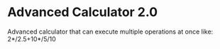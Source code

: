 # Advanced Calculator 2.0
Advanced calculator that can execute multiple operations at once like: 2*/2.5+10*/5/10
